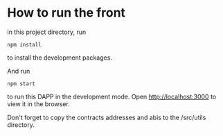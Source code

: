 # How to run the front

in this project directory, run

```
npm install
```

to install the development packages.

And run 

```
npm start 
```

 to run this DAPP in the development mode.
Open [http://localhost:3000](http://localhost:3000/) to view it in the browser.

Don't forget to copy the contracts addresses and abis to the /src/utils directory.

